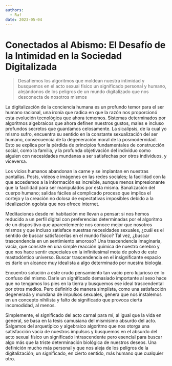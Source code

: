 ```yaml
---
authors:
  - Raf
date: 2023-05-04
---
```


# Conectados al Abismo: El Desafío de la Intimidad en la Sociedad Digitalizada

>Desafiemos los algoritmos que moldean nuestra intimidad y busquemos en el acto sexual físico un significado personal y humano, alejándonos de los peligros de un mundo digitalizado que nos desconecta de nosotros mismos
<!-- more -->
La digitalización de la conciencia humana es un profundo temor para el ser humano racional, una ironía que radica en que la razón nos proporcionó esta evolución tecnológica que ahora tememos. Sistemas determinados por algoritmos algebraicos que ahora definen nuestros gustos, males e incluso profundos secretos que guardamos celosamente. La sicalipsis, de la cual yo mismo sufro, encuentra su sentido en la constante sexualización del ser humano, consecuencia de la degeneración moral de la posmodernidad. Esto se explica por la pérdida de principios fundamentales de construcción social, como la familia, y la profunda objetivación del individuo como alguien con necesidades mundanas a ser satisfechas por otros individuos, y viceversa.

Los vicios humanos abandonan la carne y se implantan en nuestras pantallas. Posts, videos e imágenes en las redes sociales; la facilidad con la que accedemos a la información es increíble, aunque menos impresionante que la facilidad para ser manipulados por esta misma. Banalización del cuerpo humano; salidas fáciles al complicado proceso que implica el cortejo y la creación no dolosa de expectativas imposibles debido a la idealización egoísta que nos ofrece internet.

Meditaciones desde mi habitación me llevan a pensar: si nos hemos reducido a un perfil digital con preferencias determinadas por el algoritmo de un dispositivo que aparentemente nos conoce mejor que nosotros mismos y que incluso satisface nuestras necesidades sexuales, ¿cuál es el sentido de buscar satisfacerlas en el mundo físico? Tal vez, ¿buscar trascendencia en un sentimiento amoroso? Una trascendencia imaginaria, vacía, que consiste en una simple reacción química de nuestro cerebro y que nos hace sentir especiales en la infinitesimal mota de polvo de este mastodóntico universo. Buscar trascendencia en el insignificante espacio es darle un alcance muy idealista a algo determinado por nuestra biología.

Encuentro solución a este crudo pensamiento tan vacío pero lujurioso en lo confuso del mismo. Darle un significado demasiado importante al sexo hace que no tengamos los pies en la tierra y busquemos ese ideal trascendental por otros medios. Pero definirlo de manera simplista, como una satisfacción degenerada y mundana de impulsos sexuales, genera que nos instalemos en un concepto nihilista y falto de significado que provoca cierta incomodidad, al menos.

Simplemente, el significado del acto carnal para mí, al igual que la vida en general, se basa en la tesis camusiana del mismísimo absurdo del acto. Salgamos del arquetípico y algebraico algoritmo que nos otorga una satisfacción vacía de nuestros impulsos y busquemos en el absurdo del acto sexual físico un significado intrascendente pero esencial para buscar algo más que la triste determinación biológica de nuestros deseos. Una definición mucho más personal y que nos aleja de los peligros de la digitalización; un significado, en cierto sentido, más humano que cualquier otro.